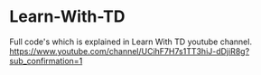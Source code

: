 # Learn-With-TD

Full code's which is explained in Learn With TD youtube channel.<br>
https://www.youtube.com/channel/UCihF7H7s1TT3hiJ-dDjiR8g?sub_confirmation=1